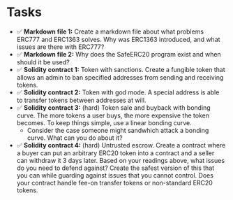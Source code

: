 # Tasks

- ✅ **Markdown file 1:** Create a markdown file about what problems ERC777 and ERC1363 solves. Why was ERC1363 introduced, and what issues are there with ERC777?
- ✅ **Markdown file 2:** Why does the SafeERC20 program exist and when should it be used?
- ✅ **Solidity contract 1:** Token with sanctions. Create a fungible token that allows an admin to ban specified addresses from sending and receiving tokens.
- ✅ **Solidity contract 2:** Token with god mode. A special address is able to transfer tokens between addresses at will.
- ✅ **Solidity contract 3:** (hard) Token sale and buyback with bonding curve. The more tokens a user buys, the more expensive the token becomes. To keep things simple, use a linear bonding curve.
  - Consider the case someone might sandwhich attack a bonding curve. What can you do about it?
- ✅ **Solidity contract 4:** (hard) Untrusted escrow. Create a contract where a buyer can put an arbitrary ERC20 token into a contract and a seller can withdraw it 3 days later. Based on your readings above, what issues do you need to defend against? Create the safest version of this that you can while guarding against issues that you cannot control. Does your contract handle fee-on transfer tokens or non-standard ERC20 tokens.
